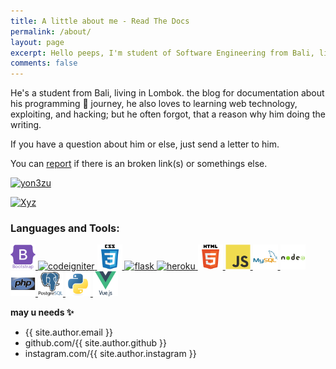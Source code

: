 ```yaml
---
title: A little about me - Read The Docs
permalink: /about/
layout: page
excerpt: Hello peeps, I'm student of Software Engineering from Bali, living in Lombok. This blog for documentation about my programming journey.
comments: false
---
```


He's a student from Bali, living in Lombok. the blog for documentation about his programming 🎒 journey, he also loves to learning web technology, exploiting, and hacking; but he often forgot, that a reason why him doing the writing.

If you have a question about him or else, just send a letter to him.

You can [report](https://instagram.com/youez_) if there is an broken link(s) or somethings else.

<a target="_blank" rel="noopener noreferrer" href="https://camo.githubusercontent.com/bb464f2352ec78f2da7233f73e6eda85839001ae3739716576e77398c2aa0765/68747470733a2f2f6769746875622d726561646d652d73746174732e76657263656c2e6170702f6170693f757365726e616d653d796f6e337a752673686f775f69636f6e733d74727565267468656d653d7261646963616c"><img src="https://camo.githubusercontent.com/bb464f2352ec78f2da7233f73e6eda85839001ae3739716576e77398c2aa0765/68747470733a2f2f6769746875622d726561646d652d73746174732e76657263656c2e6170702f6170693f757365726e616d653d796f6e337a752673686f775f69636f6e733d74727565267468656d653d7261646963616c" alt="yon3zu" data-canonical-src="https://github-readme-stats.vercel.app/api?username=yon3zu&amp;show_icons=true&amp;theme=radical" style="max-width: 100%;"></a>

<a href="https://github.com/yon3zu/github-readme-stats"><img src="https://camo.githubusercontent.com/90879256826805f675aae498dc300b4a7a1cd5696ada9cef82775d5812d98dd9/68747470733a2f2f6769746875622d726561646d652d73746174732e76657263656c2e6170702f6170692f746f702d6c616e67732f3f757365726e616d653d796f6e337a75266c61796f75743d636f6d70616374267468656d653d7261646963616c" alt="Xyz" data-canonical-src="https://github-readme-stats.vercel.app/api/top-langs/?username=yon3zu&amp;layout=compact&amp;theme=radical" style="max-width: 100%;"></a>

<h3 align="left">Languages and Tools:</h3>
<p align="left"> <a href="https://getbootstrap.com" target="_blank"> <img src="https://raw.githubusercontent.com/devicons/devicon/master/icons/bootstrap/bootstrap-plain-wordmark.svg" alt="bootstrap" width="40" height="40"/> </a> <a href="https://codeigniter.com" target="_blank"> <img src="https://cdn.worldvectorlogo.com/logos/codeigniter.svg" alt="codeigniter" width="40" height="40"/> </a> <a href="https://www.w3schools.com/css/" target="_blank"> <img src="https://raw.githubusercontent.com/devicons/devicon/master/icons/css3/css3-original-wordmark.svg" alt="css3" width="40" height="40"/> </a> <a href="https://flask.palletsprojects.com/" target="_blank"> <img src="https://www.vectorlogo.zone/logos/pocoo_flask/pocoo_flask-icon.svg" alt="flask" width="40" height="40"/> </a> <a href="https://heroku.com" target="_blank"> <img src="https://www.vectorlogo.zone/logos/heroku/heroku-icon.svg" alt="heroku" width="40" height="40"/> </a> <a href="https://www.w3.org/html/" target="_blank"> <img src="https://raw.githubusercontent.com/devicons/devicon/master/icons/html5/html5-original-wordmark.svg" alt="html5" width="40" height="40"/> </a> <a href="https://developer.mozilla.org/en-US/docs/Web/JavaScript" target="_blank"> <img src="https://raw.githubusercontent.com/devicons/devicon/master/icons/javascript/javascript-original.svg" alt="javascript" width="40" height="40"/> </a> <a href="https://www.mysql.com/" target="_blank"> <img src="https://raw.githubusercontent.com/devicons/devicon/master/icons/mysql/mysql-original-wordmark.svg" alt="mysql" width="40" height="40"/> </a> <a href="https://nodejs.org" target="_blank"> <img src="https://raw.githubusercontent.com/devicons/devicon/master/icons/nodejs/nodejs-original-wordmark.svg" alt="nodejs" width="40" height="40"/> </a> <a href="https://www.php.net" target="_blank"> <img src="https://raw.githubusercontent.com/devicons/devicon/master/icons/php/php-original.svg" alt="php" width="40" height="40"/> </a> <a href="https://www.postgresql.org" target="_blank"> <img src="https://raw.githubusercontent.com/devicons/devicon/master/icons/postgresql/postgresql-original-wordmark.svg" alt="postgresql" width="40" height="40"/> </a> <a href="https://www.python.org" target="_blank"> <img src="https://raw.githubusercontent.com/devicons/devicon/master/icons/python/python-original.svg" alt="python" width="40" height="40"/> </a> <a href="https://vuejs.org/" target="_blank"> <img src="https://raw.githubusercontent.com/devicons/devicon/master/icons/vuejs/vuejs-original-wordmark.svg" alt="vuejs" width="40" height="40"/> </a> </p>
                        

**may u needs ✨**

- {{ site.author.email }}
- github.com/{{ site.author.github }}
- instagram.com/{{ site.author.instagram }}
